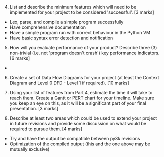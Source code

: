 4. List and describe the minimum features which will need to be implemented for your project to be considered 'successful'. [3 marks]
 * Lex, parse, and compile a simple program successfully
 * Have comprehensive documentation
 * Have a simple program run with correct behaviour in the Python VM
 * Have basic syntax error detection and notification

5. How will you evaluate performance of your product? Describe three (3) non-trivial (i.e. not 'program doesn't crash') key performance indicators. [6 marks]
 * 

6. Create a set of Data Flow Diagrams for your project (at least the Context Diagram and Level 0 DFD - Level 1 if required). [10 marks]

7. Using your list of features from Part 4, estimate the time it will take to reach them. Create a Gantt or PERT chart for your timeline. Make sure you keep an eye on this, as it will be a significant part of your final presentation. [3 marks]

8. Describe at least two areas which could be used to extend your project in future revisions and provide some discussion on what would be required to pursue them. [4 marks]
 * Try and have the output be compatible between py3k revisions
 * Optimization of the compiled output (this and the one above may be mutually exclusive)